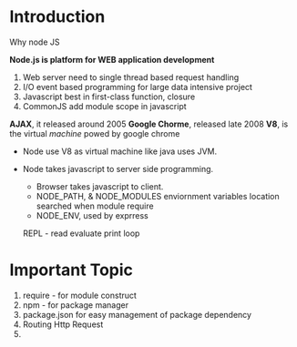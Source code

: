 
# Introduction

 Why node JS

 **Node.js is platform for WEB application development**

  1. Web server need to single thread based request handling
  2. I/O event based programming for large data intensive project
  3. Javascript best in first-class function, closure
  4. CommonJS add module scope in javascript

 __AJAX__, it released around 2005
 __Google Chorme__, released late 2008
 __V8__, is the virtual *machine* powed by google chrome

* Node use V8 as virtual machine like java uses JVM.
* Node takes javascript to server side programming. 
   * Browser takes javascript to client.
   * NODE_PATH, & NODE_MODULES enviornment variables location searched when module require
   * NODE_ENV, used by exprress

  REPL - read evaluate print loop    



# Important Topic

1. require - for module construct
2. npm -  for package manager
3. package.json for easy management of package dependency
4. Routing Http Request
5. ​